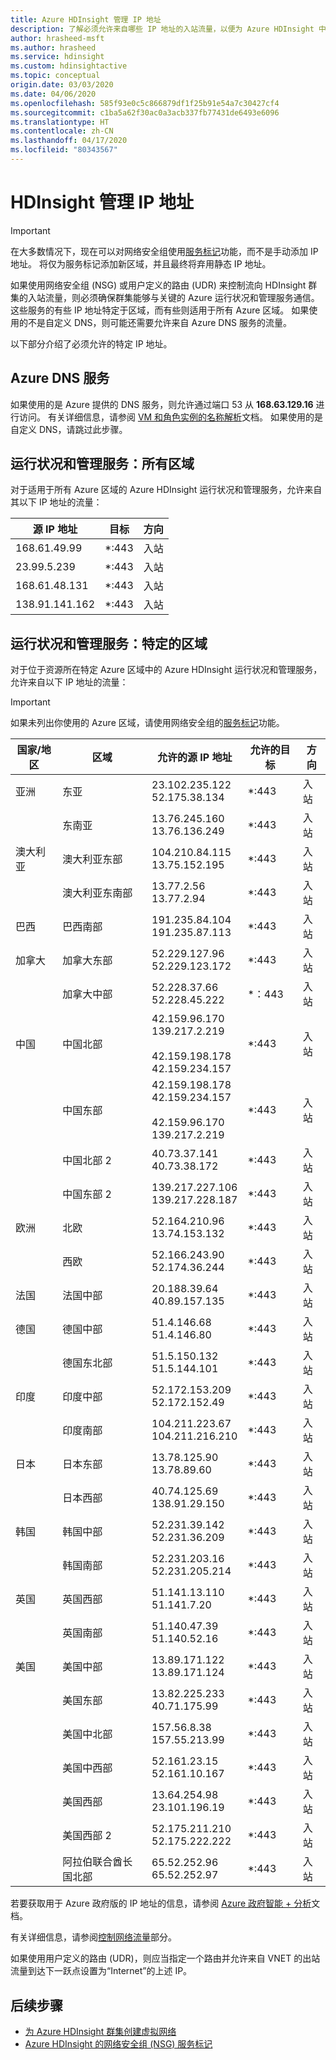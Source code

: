 ```yaml
---
title: Azure HDInsight 管理 IP 地址
description: 了解必须允许来自哪些 IP 地址的入站流量，以便为 Azure HDInsight 中的虚拟网络正确配置网络安全组和用户定义的路由。
author: hrasheed-msft
ms.author: hrasheed
ms.service: hdinsight
ms.custom: hdinsightactive
ms.topic: conceptual
origin.date: 03/03/2020
ms.date: 04/06/2020
ms.openlocfilehash: 585f93e0c5c866879df1f25b91e54a7c30427cf4
ms.sourcegitcommit: c1ba5a62f30ac0a3acb337fb77431de6493e6096
ms.translationtype: HT
ms.contentlocale: zh-CN
ms.lasthandoff: 04/17/2020
ms.locfileid: "80343567"
---
```

# <a name="hdinsight-management-ip-addresses"></a>HDInsight 管理 IP 地址

> [!Important]
> 在大多数情况下，现在可以对网络安全组使用[服务标记](hdinsight-service-tags.md)功能，而不是手动添加 IP 地址。 将仅为服务标记添加新区域，并且最终将弃用静态 IP 地址。

如果使用网络安全组 (NSG) 或用户定义的路由 (UDR) 来控制流向 HDInsight 群集的入站流量，则必须确保群集能够与关键的 Azure 运行状况和管理服务通信。  这些服务的有些 IP 地址特定于区域，而有些则适用于所有 Azure 区域。 如果使用的不是自定义 DNS，则可能还需要允许来自 Azure DNS 服务的流量。

以下部分介绍了必须允许的特定 IP 地址。

## <a name="azure-dns-service"></a>Azure DNS 服务

如果使用的是 Azure 提供的 DNS 服务，则允许通过端口 53 从 __168.63.129.16__ 进行访问。 有关详细信息，请参阅 [VM 和角色实例的名称解析](../virtual-network/virtual-networks-name-resolution-for-vms-and-role-instances.md)文档。 如果使用的是自定义 DNS，请跳过此步骤。

## <a name="health-and-management-services-all-regions"></a>运行状况和管理服务：所有区域

对于适用于所有 Azure 区域的 Azure HDInsight 运行状况和管理服务，允许来自其以下 IP 地址的流量：

| 源 IP 地址 | 目标  | 方向 |
| ---- | ----- | ----- |
| 168.61.49.99 | \*:443 | 入站 |
| 23.99.5.239 | \*:443 | 入站 |
| 168.61.48.131 | \*:443 | 入站 |
| 138.91.141.162 | \*:443 | 入站 |

## <a name="health-and-management-services-specific-regions"></a>运行状况和管理服务：特定的区域

对于位于资源所在特定 Azure 区域中的 Azure HDInsight 运行状况和管理服务，允许来自以下 IP 地址的流量：

> [!IMPORTANT]  
> 如果未列出你使用的 Azure 区域，请使用网络安全组的[服务标记](hdinsight-service-tags.md)功能。

| 国家/地区 | 区域 | 允许的源 IP 地址 | 允许的目标 | 方向 |
| ---- | ---- | ---- | ---- | ----- |
| 亚洲 | 东亚 | 23.102.235.122</br>52.175.38.134 | \*:443 | 入站 |
| &nbsp; | 东南亚 | 13.76.245.160</br>13.76.136.249 | \*:443 | 入站 |
| 澳大利亚 | 澳大利亚东部 | 104.210.84.115</br>13.75.152.195 | \*:443 | 入站 |
| &nbsp; | 澳大利亚东南部 | 13.77.2.56</br>13.77.2.94 | \*:443 | 入站 |
| 巴西 | 巴西南部 | 191.235.84.104</br>191.235.87.113 | \*:443 | 入站 |
| 加拿大 | 加拿大东部 | 52.229.127.96</br>52.229.123.172 | \*:443 | 入站 |
| &nbsp; | 加拿大中部 | 52.228.37.66</br>52.228.45.222 |\*：443 | 入站 |
| 中国 | 中国北部 | 42.159.96.170</br>139.217.2.219</br></br>42.159.198.178</br>42.159.234.157 | \*:443 | 入站 |
| &nbsp; | 中国东部 | 42.159.198.178</br>42.159.234.157</br></br>42.159.96.170</br>139.217.2.219 | \*:443 | 入站 |
| &nbsp; | 中国北部 2 | 40.73.37.141</br>40.73.38.172 | \*:443 | 入站 |
| &nbsp; | 中国东部 2 | 139.217.227.106</br>139.217.228.187 | \*:443 | 入站 |
| 欧洲 | 北欧 | 52.164.210.96</br>13.74.153.132 | \*:443 | 入站 |
| &nbsp; | 西欧| 52.166.243.90</br>52.174.36.244 | \*:443 | 入站 |
| 法国 | 法国中部| 20.188.39.64</br>40.89.157.135 | \*:443 | 入站 |
| 德国 | 德国中部 | 51.4.146.68</br>51.4.146.80 | \*:443 | 入站 |
| &nbsp; | 德国东北部 | 51.5.150.132</br>51.5.144.101 | \*:443 | 入站 |
| 印度 | 印度中部 | 52.172.153.209</br>52.172.152.49 | \*:443 | 入站 |
| &nbsp; | 印度南部 | 104.211.223.67<br/>104.211.216.210 | \*:443 | 入站 |
| 日本 | 日本东部 | 13.78.125.90</br>13.78.89.60 | \*:443 | 入站 |
| &nbsp; | 日本西部 | 40.74.125.69</br>138.91.29.150 | \*:443 | 入站 |
| 韩国 | 韩国中部 | 52.231.39.142</br>52.231.36.209 | \*:443 | 入站 |
| &nbsp; | 韩国南部 | 52.231.203.16</br>52.231.205.214 | \*:443 | 入站
| 英国 | 英国西部 | 51.141.13.110</br>51.141.7.20 | \*:443 | 入站 |
| &nbsp; | 英国南部 | 51.140.47.39</br>51.140.52.16 | \*:443 | 入站 |
| 美国 | 美国中部 | 13.89.171.122</br>13.89.171.124 | \*:443 | 入站 |
| &nbsp; | 美国东部 | 13.82.225.233</br>40.71.175.99 | \*:443 | 入站 |
| &nbsp; | 美国中北部 | 157.56.8.38</br>157.55.213.99 | \*:443 | 入站 |
| &nbsp; | 美国中西部 | 52.161.23.15</br>52.161.10.167 | \*:443 | 入站 |
| &nbsp; | 美国西部 | 13.64.254.98</br>23.101.196.19 | \*:443 | 入站 |
| &nbsp; | 美国西部 2 | 52.175.211.210</br>52.175.222.222 | \*:443 | 入站 |
| &nbsp; | 阿拉伯联合酋长国北部 | 65.52.252.96</br>65.52.252.97 | \*:443 | 入站 |

若要获取用于 Azure 政府版的 IP 地址的信息，请参阅 [Azure 政府智能 + 分析](https://docs.microsoft.com/azure/azure-government/documentation-government-services-intelligenceandanalytics)文档。

有关详细信息，请参阅[控制网络流量](hdinsight-plan-virtual-network-deployment.md#networktraffic)部分。

如果使用用户定义的路由 (UDR)，则应当指定一个路由并允许来自 VNET 的出站流量到达下一跃点设置为“Internet”的上述 IP。

## <a name="next-steps"></a>后续步骤

* [为 Azure HDInsight 群集创建虚拟网络](hdinsight-create-virtual-network.md)
* [Azure HDInsight 的网络安全组 (NSG) 服务标记](hdinsight-service-tags.md)
